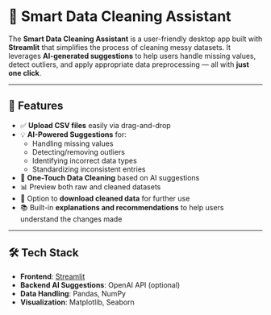 # 🤖 Smart Data Cleaning Assistant

The **Smart Data Cleaning Assistant** is a user-friendly desktop app built with **Streamlit** that simplifies the process of cleaning messy datasets. It leverages **AI-generated suggestions** to help users handle missing values, detect outliers, and apply appropriate data preprocessing — all with **just one click**.

---

## 🚀 Features

- ✅ **Upload CSV files** easily via drag-and-drop
- 💡 **AI-Powered Suggestions** for:
  - Handling missing values
  - Detecting/removing outliers
  - Identifying incorrect data types
  - Standardizing inconsistent entries
- 🧼 **One-Touch Data Cleaning** based on AI suggestions
- 📊 Preview both raw and cleaned datasets
- 💾 Option to **download cleaned data** for further use
- 📚 Built-in **explanations and recommendations** to help users understand the changes made

---

## 🛠️ Tech Stack

- **Frontend**: [Streamlit](https://streamlit.io/)
- **Backend AI Suggestions**: OpenAI API (optional)
- **Data Handling**: Pandas, NumPy
- **Visualization**: Matplotlib, Seaborn
